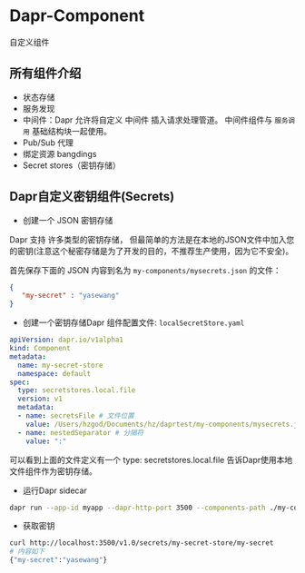 # Dapr-Component

自定义组件

## 所有组件介绍

* 状态存储
* 服务发现
* 中间件：Dapr 允许将自定义 中间件 插入请求处理管道。 中间件组件与 `服务调用` 基础结构块一起使用。
* Pub/Sub 代理
* 绑定资源 bangdings
* Secret stores（密钥存储）

## Dapr自定义密钥组件(Secrets)

* 创建一个 JSON 密钥存储

Dapr 支持 许多类型的密钥存储， 但最简单的方法是在本地的JSON文件中加入您的密钥(注意这个秘密存储是为了开发的目的，不推荐生产使用，因为它不安全)。

首先保存下面的 JSON 内容到名为 `my-components/mysecrets.json` 的文件：

```json
{
   "my-secret" : "yasewang"
}
```

* 创建一个密钥存储Dapr 组件配置文件: `localSecretStore.yaml`

```yaml
apiVersion: dapr.io/v1alpha1
kind: Component
metadata:
  name: my-secret-store
  namespace: default
spec:
  type: secretstores.local.file
  version: v1
  metadata:
  - name: secretsFile # 文件位置
    value: /Users/hzgod/Documents/hz/daprtest/my-components/mysecrets.json
  - name: nestedSeparator # 分隔符
    value: ":"
```

可以看到上面的文件定义有一个 type: secretstores.local.file 告诉Dapr使用本地文件组件作为密钥存储。

* 运行Dapr sidecar

```bash
dapr run --app-id myapp --dapr-http-port 3500 --components-path ./my-components
```

* 获取密钥

```bash
curl http://localhost:3500/v1.0/secrets/my-secret-store/my-secret
# 内容如下
{"my-secret":"yasewang"}
```


